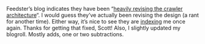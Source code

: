 Feedster’s blog indicates they have been “[heavily revising the crawler
architecture](http://www.feedster.com/blog/2003/03/26.html)“. I would
guess they’ve actually been revising the design (a rant for another
time). Either way, it’s nice to see they are
[indexing](http://www.feedster.com/drill.php?id=1673) me once again.
Thanks for getting that fixed, Scott! Also, I slightly updated my
blogroll. Mostly adds, one or two subtractions.
